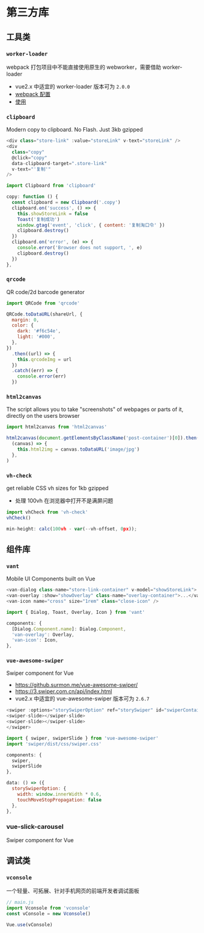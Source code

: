 # 第三方库

## 工具类

### <span id="workerloader">`worker-loader`</span>

webpack 打包项目中不能直接使用原生的 webworker，需要借助 worker-loader

- vue2.x 中适宜的 worker-loader 版本可为 `2.0.0`
- [webpack 配置](../webpack.md#workerloader)
- [使用](..//webworker.md#worker-vue2.x)

### <span id="clipboard">`clipboard`</span>

Modern copy to clipboard. No Flash. Just 3kb gzipped

```js
<div class="store-link" :value="storeLink" v-text="storeLink" />
<div
  class="copy"
  @click="copy"
  data-clipboard-target=".store-link"
  v-text="'复制'"
/>

import Clipboard from 'clipboard'

copy: function () {
  const clipboard = new Clipboard('.copy')
  clipboard.on('success', () => {
    this.showStoreLink = false
    Toast('复制成功')
    window.gtag('event', 'click', { content: '复制淘口令' })
    clipboard.destroy()
  })
  clipboard.on('error', (e) => {
    console.error('Browser does not support, ', e)
    clipboard.destroy()
  })
},
```

### <span id="qrcode">`qrcode`</span>

QR code/2d barcode generator

```js
import QRCode from 'qrcode'

QRCode.toDataURL(shareUrl, {
  margin: 0,
  color: {
    dark: '#f6c54e',
    light: '#000',
  },
})
  .then((url) => {
    this.qrcodeImg = url
  })
  .catch((err) => {
    console.error(err)
  })
```

### <span id="html2canvas">`html2canvas`</span>

The script allows you to take "screenshots" of webpages or parts of it, directly on the users browser

```js
import html2canvas from 'html2canvas'

html2canvas(document.getElementsByClassName('post-container')[0]).then(
  (canvas) => {
    this.html2img = canvas.toDataURL('image/jpg')
  },
)
```

### <span id="vhcheck">`vh-check`</span>

get reliable CSS vh sizes for 1kb gzipped

- 处理 100vh 在浏览器中打开不是满屏问题

```js
import vhCheck from 'vh-check'
vhCheck()

min-height: calc(100vh - var(--vh-offset, 0px));
```

## 组件库

### <span id="vant">`vant`</span>

Mobile UI Components built on Vue

```js
<van-dialog class-name="store-link-container" v-model="showStoreLink">...</van-dialog>
<van-overlay :show="showOverlay" class-name="overlay-container">...</van-overlay>
<van-icon name="cross" size="1rem" class="close-icon" />

import { Dialog, Toast, Overlay, Icon } from 'vant'

components: {
  [Dialog.Component.name]: Dialog.Component,
  'van-overlay': Overlay,
  'van-icon': Icon,
},
```

### <span id="vueawesomeaswiper">`vue-awesome-swiper`</span>

Swiper component for Vue

- <https://github.surmon.me/vue-awesome-swiper/>
- <https://3.swiper.com.cn/api/index.html>
- vue2.x 中适宜的 vue-awesome-swiper 版本可为 `2.6.7`

```js
<swiper :options="storySwiperOption" ref="storySwiper" id="swiperContainer" :style="{ height: storySwiperHeight }">
<swiper-slide></swiper-slide>
<swiper-slide></swiper-slide>
</swiper>

import { swiper, swiperSlide } from 'vue-awesome-swiper'
import 'swiper/dist/css/swiper.css'

components: {
  swiper,
  swiperSlide
},

data: () => ({
  storySwiperOption: {
    width: window.innerWidth * 0.6,
    touchMoveStopPropagation: false
  },
},
```

### vue-slick-carousel

Swiper component for Vue

## 调试类

### <span id="vconsole">`vconsole`</span>

一个轻量、可拓展、针对手机网页的前端开发者调试面板

```js
// main.js
import Vconsole from 'vconsole'
const vConsole = new Vconsole()

Vue.use(vConsole)
```
